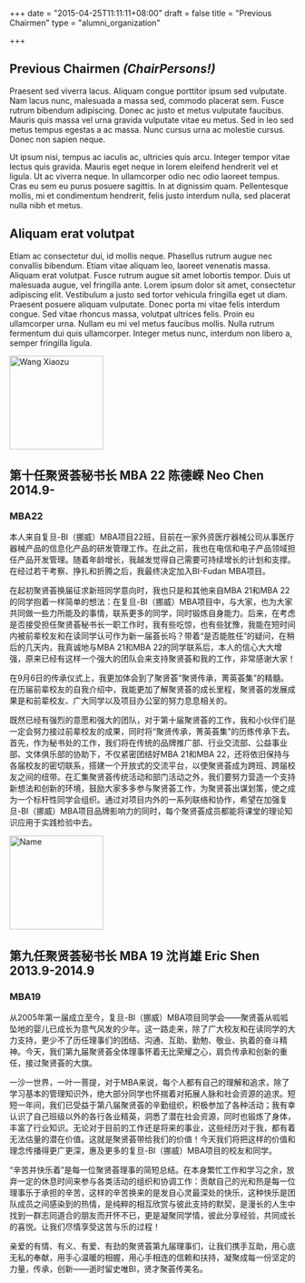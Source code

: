 +++
date = "2015-04-25T11:11:11+08:00"
draft = false
title = "Previous Chairmen"
type = "alumni_organization"

+++
<div class='col-sm-8'>
  <div class='text-boxes'>
    <div class='row text-box'>
      <div class='col-sm-12'>
        <h2 class="title">Previous Chairmen <i>(ChairPersons!)</i></h2>
        <p>Praesent sed viverra lacus. Aliquam congue porttitor ipsum sed vulputate. Nam lacus nunc, malesuada a massa sed, commodo placerat sem. Fusce rutrum bibendum adipiscing. Donec ac justo et metus vulputate faucibus. Mauris quis massa vel urna gravida vulputate vitae eu metus. Sed in leo sed metus tempus egestas a ac massa. Nunc cursus urna ac molestie cursus. Donec non sapien neque.</p>
        <p>Ut ipsum nisi, tempus ac iaculis ac, ultricies quis arcu. Integer tempor vitae lectus quis gravida. Mauris eget neque in lorem eleifend hendrerit vel et ligula. Ut ac viverra neque. In ullamcorper odio nec odio laoreet tempus. Cras eu sem eu purus posuere sagittis. In at dignissim quam. Pellentesque mollis, mi et condimentum hendrerit, felis justo interdum nulla, sed placerat nulla nibh et metus.</p>
        <h2>Aliquam erat volutpat</h2>
        <p>Etiam ac consectetur dui, id mollis neque. Phasellus rutrum augue nec convallis bibendum. Etiam vitae aliquam leo, laoreet venenatis massa. Aliquam erat volutpat. Fusce rutrum augue sit amet lobortis tempor. Duis ut malesuada augue, vel fringilla ante. Lorem ipsum dolor sit amet, consectetur adipiscing elit. Vestibulum a justo sed tortor vehicula fringilla eget ut diam. Praesent posuere aliquam vulputate. Donec porta mi vitae felis interdum congue. Sed vitae rhoncus massa, volutpat ultrices felis. Proin eu ullamcorper urna. Nullam eu mi vel metus faucibus mollis. Nulla rutrum fermentum dui quis ullamcorper. Integer metus nunc, interdum non libero a, semper fringilla ligula.</p>
      </div>
    </div>
  </div>
  <div class="row profile-boxes">
    <div class="col-sm-12 profile-box">
      <div class="row">
        <div class="col-sm-4">
          <a class="image-link" href="/professors/wang_xiaozu/" title="Wang Xiaozu">
            <i class="fa fa-search"></i>
            <img alt="Wang Xiaozu" width="165" height="165" src="http://greatcarrot.com/fudan/images/wang-xiaozu.jpg">
          </a>
        </div>
        <div class="col-sm-8">
          <h2 class="name">第十任聚贤荟秘书长 MBA  22 陈德嵘 Neo Chen 2014.9-</h2>
          <h3 class="position">MBA22</h3>
          <p>本人来自复旦-BI（挪威）MBA项目22班，目前在一家外资医疗器械公司从事医疗器械产品的信息化产品的研发管理工作。在此之前，我也在电信和电子产品领域担任产品开发管理。随着年龄增长，我越发觉得自己需要可持续增长的计划和支撑。在经过若干考察、挣扎和折腾之后，我最终决定加入BI-Fudan MBA项目。 </p>
          <p>在起初聚贤荟换届征求新班同学意向时，我也只是和其他来自MBA 21和MBA 22的同学抱着一样简单的想法：在复旦-BI（挪威）MBA项目中，与大家，也为大家共同做一些力所能及的事情，联系更多的同学，同时锻炼自身能力。后来，在考虑是否接受担任聚贤荟秘书长一职工作时，我有些吃惊，也有些犹豫，我能在短时间内被前辈校友和在读同学认可作为新一届荟长吗？带着“是否能胜任”的疑问，在稍后的几天内，我真诚地与MBA 21和MBA 22的同学联系后，本人的信心大大增强，原来已经有这样一个强大的团队会来支持聚贤荟和我的工作，非常感谢大家！ </p>
          <p>在9月6日的传承仪式上，我更加体会到了聚贤荟“聚贤传承，菁英荟集”的精髓。在历届前辈校友的自我介绍中，我能更加了解聚贤荟的成长里程，聚贤荟的发展成果是和前辈校友、广大同学以及项目办公室的努力息息相关的。 </p>
          <p>既然已经有强烈的意愿和强大的团队，对于第十届聚贤荟的工作，我和小伙伴们是一定会努力接过前辈校友的成果，同时将“聚贤传承，菁英荟集”的历练传承下去。首先，作为秘书处的工作，我们将在传统的品牌推广部、行业交流部、公益事业部、文体俱乐部的协助下，不仅紧密团结好MBA 21和MBA 22，还将依旧保持与各届校友的密切联系，搭建一个开放式的交流平台，以使聚贤荟成为跨班、跨届校友之间的纽带。在汇集聚贤荟传统活动和部门活动之外，我们要努力营造一个支持新想法和创新的环境，鼓励大家多多参与聚贤荟工作，为聚贤荟出谋划策，使之成为一个标杆性同学会组织。通过对项目内外的一系列联络和协作，希望在加强复旦-BI（挪威）MBA项目品牌影响力的同时，每个聚贤荟成员都能将课堂的理论知识应用于实践检验中去。</p>
        </div>
      </div>
    </div>
    <div class="col-sm-12 profile-box">
      <div class="row">
        <div class="col-sm-4">
          <a class="image-link" href="#" title="Name">
            <i class="fa fa-search"></i>
            <img alt="Name" width="165" height="165" src="http://greatcarrot.com/fudan/images/big_image.png">
          </a>
        </div>
        <div class="col-sm-8">
          <h2 class="name">第九任聚贤荟秘书长 MBA 19 沈肖雄 Eric Shen 2013.9-2014.9</h2>
          <h3 class="position">MBA19</h3>
          <p>从2005年第一届成立至今，复旦-BI（挪威）MBA项目同学会——聚贤荟从呱呱坠地的婴儿已成长为意气风发的少年。这一路走来，除了广大校友和在读同学的大力支持，更少不了历任理事们的团结、沟通、互助、勤勉、敬业、执着的奋斗精神。今天，我们第九届聚贤荟全体理事怀着无比荣耀之心，肩负传承和创新的重任，接过聚贤荟的大旗。</p>
          <p>一沙一世界，一叶一菩提，对于MBA来说，每个人都有自己的理解和追求，除了学习基本的管理知识外，绝大部分同学也怀揣着对拓展人脉和社会资源的追求。短短一年间，我们已受益于第八届聚贤荟的辛勤组织，积极参加了各种活动；我有幸认识了自己班级以外的各行各业精英，洞悉了潜在社会资源，同时也锻炼了身体，丰富了行业知识。无论对于目前的工作还是将来的事业，这些经历对于我，都有着无法估量的潜在价值。这就是聚贤荟带给我们的价值！今天我们将把这样的价值和理念传播得更广更深，惠及更多的复旦-BI（挪威）MBA项目的校友和同学。</p>
          <p>“辛苦并快乐着”是每一位聚贤荟理事的简短总结。在本身繁忙工作和学习之余，放弃一定的休息时间来参与各类活动的组织和协调工作：贡献自己的光和热是每一位理事乐于承担的辛苦，这样的辛苦换来的是发自心灵最深处的快乐，这种快乐是团队成员之间感染到的热情，是纯粹的相互欣赏与彼此支持的默契，是漫长的人生中找到一群志同道合的朋友而开怀不已，更是凝聚同学情，彼此分享经验，共同成长的喜悦。让我们尽情享受这苦与乐的过程！</p>
          <p>亲爱的有情、有义、有爱、有劲的聚贤荟第九届理事们，让我们携手互助，用心底无私的奉献，用手心温暖的相握，用心手相连的信赖和扶持，凝聚成每一份坚定的力量，传承，创新——逝时留史唯BI，贤才聚荟传美名。</p>
        </div>
      </div>
    </div>
  </div>
</div>